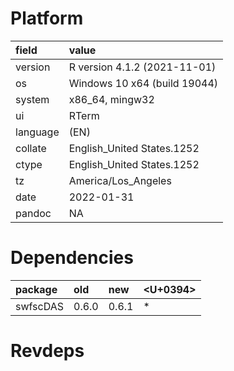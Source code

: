 # Platform

|field    |value                        |
|:--------|:----------------------------|
|version  |R version 4.1.2 (2021-11-01) |
|os       |Windows 10 x64 (build 19044) |
|system   |x86_64, mingw32              |
|ui       |RTerm                        |
|language |(EN)                         |
|collate  |English_United States.1252   |
|ctype    |English_United States.1252   |
|tz       |America/Los_Angeles          |
|date     |2022-01-31                   |
|pandoc   |NA                           |

# Dependencies

|package  |old   |new   |<U+0394>  |
|:--------|:-----|:-----|:--|
|swfscDAS |0.6.0 |0.6.1 |*  |

# Revdeps

